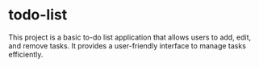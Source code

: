 # todo-list
This project is a basic to-do list application that allows users to add, edit, and remove tasks. It provides a user-friendly interface to manage tasks efficiently.

#
